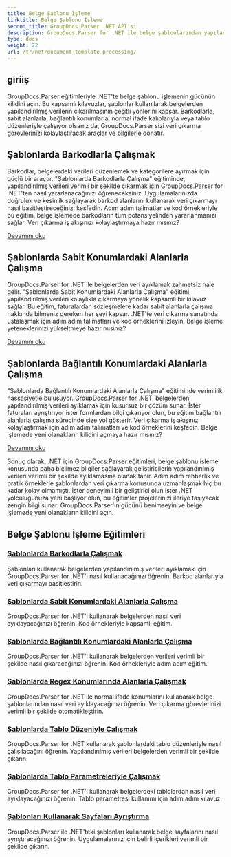 ```yaml
---
title: Belge Şablonu İşleme
linktitle: Belge Şablonu İşleme
second_title: GroupDocs.Parser .NET API'si
description: GroupDocs.Parser for .NET ile belge şablonlarından yapılandırılmış verileri zahmetsizce çıkarın. Barkodlar, alanlar, normal ifadeler ve tablo düzenleriyle çalışmayı öğrenin.
type: docs
weight: 22
url: /tr/net/document-template-processing/
---
```


## giriiş

GroupDocs.Parser eğitimleriyle .NET'te belge şablonu işlemenin gücünün kilidini açın. Bu kapsamlı kılavuzlar, şablonlar kullanılarak belgelerden yapılandırılmış verilerin çıkarılmasının çeşitli yönlerini kapsar. Barkodlarla, sabit alanlarla, bağlantılı konumlarla, normal ifade kalıplarıyla veya tablo düzenleriyle çalışıyor olsanız da, GroupDocs.Parser sizi veri çıkarma görevlerinizi kolaylaştıracak araçlar ve bilgilerle donatır.

## Şablonlarda Barkodlarla Çalışmak

Barkodlar, belgelerdeki verileri düzenlemek ve kategorilere ayırmak için güçlü bir araçtır. "Şablonlarda Barkodlarla Çalışma" eğitiminde, yapılandırılmış verileri verimli bir şekilde çıkarmak için GroupDocs.Parser for .NET'ten nasıl yararlanacağınızı öğreneceksiniz. Uygulamalarınızda doğruluk ve kesinlik sağlayarak barkod alanlarını kullanarak veri çıkarmayı nasıl basitleştireceğinizi keşfedin. Adım adım talimatlar ve kod örnekleriyle bu eğitim, belge işlemede barkodların tüm potansiyelinden yararlanmanızı sağlar. Veri çıkarma iş akışınızı kolaylaştırmaya hazır mısınız?

[Devamını oku](./working-with-barcodes-in-templates/)

## Şablonlarda Sabit Konumlardaki Alanlarla Çalışma

GroupDocs.Parser for .NET ile belgelerden veri ayıklamak zahmetsiz hale gelir. "Şablonlarda Sabit Konumlardaki Alanlarla Çalışma" eğitimi, yapılandırılmış verileri kolaylıkla çıkarmaya yönelik kapsamlı bir kılavuz sağlar. Bu eğitim, faturalardan sözleşmelere kadar sabit alanlarla çalışma hakkında bilmeniz gereken her şeyi kapsar. .NET'te veri çıkarma sanatında ustalaşmak için adım adım talimatları ve kod örneklerini izleyin. Belge işleme yeteneklerinizi yükseltmeye hazır mısınız?

[Devamını oku](./working-with-fields-at-fixed-positions-in-templates/)

## Şablonlarda Bağlantılı Konumlardaki Alanlarla Çalışma

"Şablonlarda Bağlantılı Konumlardaki Alanlarla Çalışma" eğitiminde verimlilik hassasiyetle buluşuyor. GroupDocs.Parser for .NET, belgelerden yapılandırılmış verileri ayıklamak için kusursuz bir çözüm sunar. İster faturaları ayrıştırıyor ister formlardan bilgi çıkarıyor olun, bu eğitim bağlantılı alanlarla çalışma sürecinde size yol gösterir. Veri çıkarma iş akışınızı kolaylaştırmak için adım adım talimatları ve kod örneklerini keşfedin. Belge işlemede yeni olanakların kilidini açmaya hazır mısınız?

[Devamını oku](./working-with-fields-at-linked-positions-in-templates/)

Sonuç olarak, .NET için GroupDocs.Parser eğitimleri, belge şablonu işleme konusunda paha biçilmez bilgiler sağlayarak geliştiricilerin yapılandırılmış verileri verimli bir şekilde ayıklamasına olanak tanır. Adım adım rehberlik ve pratik örneklerle şablonlardan veri çıkarma konusunda uzmanlaşmak hiç bu kadar kolay olmamıştı. İster deneyimli bir geliştirici olun ister .NET yolculuğunuza yeni başlıyor olun, bu eğitimler projelerinizi ileriye taşıyacak zengin bilgi sunar. GroupDocs.Parser'ın gücünü benimseyin ve belge işlemede yeni olanakların kilidini açın.

## Belge Şablonu İşleme Eğitimleri
### [Şablonlarda Barkodlarla Çalışmak](./working-with-barcodes-in-templates/)
Şablonları kullanarak belgelerden yapılandırılmış verileri ayıklamak için GroupDocs.Parser for .NET'i nasıl kullanacağınızı öğrenin. Barkod alanlarıyla veri çıkarmayı basitleştirin.
### [Şablonlarda Sabit Konumlardaki Alanlarla Çalışma](./working-with-fields-at-fixed-positions-in-templates/)
GroupDocs.Parser for .NET'i kullanarak belgelerden nasıl veri ayıklayacağınızı öğrenin. Kod örnekleriyle kapsamlı eğitim.
### [Şablonlarda Bağlantılı Konumlardaki Alanlarla Çalışma](./working-with-fields-at-linked-positions-in-templates/)
GroupDocs.Parser for .NET'i kullanarak belgelerden verileri verimli bir şekilde nasıl çıkaracağınızı öğrenin. Kod örnekleriyle adım adım eğitim.
### [Şablonlarda Regex Konumlarında Alanlarla Çalışmak](./working-with-fields-at-regex-positions-in-templates/)
GroupDocs.Parser for .NET ile normal ifade konumlarını kullanarak belge şablonlarından nasıl veri ayıklayacağınızı öğrenin. Veri çıkarma görevlerinizi verimli bir şekilde otomatikleştirin.
### [Şablonlarda Tablo Düzeniyle Çalışmak](./working-with-table-layout-in-templates/)
GroupDocs.Parser for .NET kullanarak şablonlardaki tablo düzenleriyle nasıl çalışılacağını öğrenin. Yapılandırılmış verileri belgelerden verimli bir şekilde çıkarın.
### [Şablonlarda Tablo Parametreleriyle Çalışmak](./working-with-table-parameters-in-templates/)
GroupDocs.Parser for .NET'i kullanarak belgelerdeki tablolardan nasıl veri ayıklayacağınızı öğrenin. Tablo parametresi kullanımı için adım adım kılavuz.
### [Şablonları Kullanarak Sayfaları Ayrıştırma](./parse-pages-using-templates/)
GroupDocs.Parser ile .NET'teki şablonları kullanarak belge sayfalarını nasıl ayrıştıracağınızı öğrenin. Uygulamalarınız için belirli içerikleri verimli bir şekilde çıkarın.